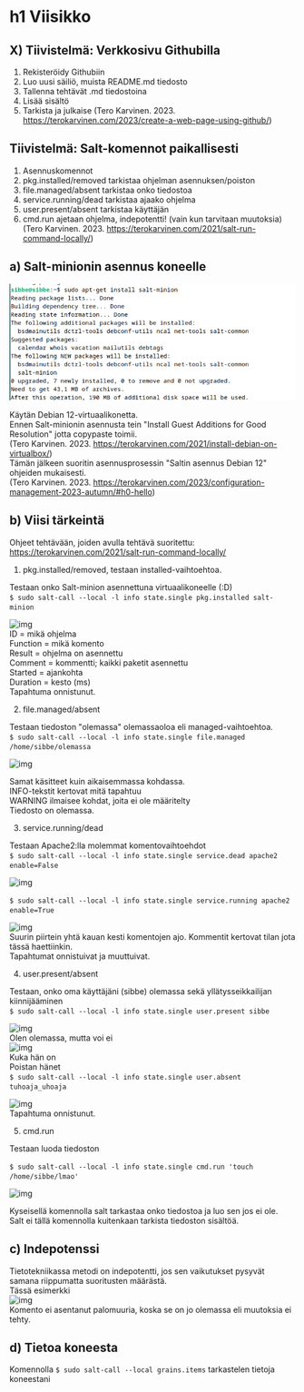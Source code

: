 # h1 Viisikko

## X) Tiivistelmä: Verkkosivu Githubilla

1. Rekisteröidy Githubiin
2. Luo uusi säiliö, muista README.md tiedosto
3. Tallenna tehtävät .md tiedostoina
4. Lisää sisältö
5. Tarkista ja julkaise
(Tero Karvinen. 2023. https://terokarvinen.com/2023/create-a-web-page-using-github/)

## Tiivistelmä: Salt-komennot paikallisesti
1. Asennuskomennot
2. pkg.installed/removed tarkistaa ohjelman asennuksen/poiston
3. file.managed/absent tarkistaa onko tiedostoa
4. service.running/dead tarkistaa ajaako ohjelma
5. user.present/absent tarkistaa käyttäjän
6. cmd.run ajetaan ohjelma, indepotentti! (vain kun tarvitaan muutoksia)
(Tero Karvinen. 2023. https://terokarvinen.com/2021/salt-run-command-locally/)

## a) Salt-minionin asennus koneelle

![img](./ins.png)

Käytän Debian 12-virtuaalikonetta.  
Ennen Salt-minionin asennusta tein "Install Guest Additions for Good Resolution" jotta copypaste toimii.  
(Tero Karvinen. 2023. https://terokarvinen.com/2021/install-debian-on-virtualbox/)  
Tämän jälkeen suoritin asennusprosessin "Saltin asennus Debian 12" ohjeiden mukaisesti.  
(Tero Karvinen. 2023. https://terokarvinen.com/2023/configuration-management-2023-autumn/#h0-hello)  

## b) Viisi tärkeintä

Ohjeet tehtävään, joiden avulla tehtävä suoritettu: https://terokarvinen.com/2021/salt-run-command-locally/  
1. pkg.installed/removed, testaan installed-vaihtoehtoa.
   
Testaan onko Salt-minion asennettuna virtuaalikoneelle (:D)  
```$ sudo salt-call --local -l info state.single pkg.installed salt-minion```   

![img](./lol.png)   
ID = mikä ohjelma   
Function = mikä komento   
Result = ohjelma on asennettu   
Comment = kommentti; kaikki paketit asennettu   
Started = ajankohta   
Duration = kesto (ms)    
Tapahtuma onnistunut.   

2. file.managed/absent

Testaan tiedoston "olemassa" olemassaoloa eli managed-vaihtoehtoa.   
```$ sudo salt-call --local -l info state.single file.managed /home/sibbe/olemassa```   

![img](./shh.png)   

Samat käsitteet kuin aikaisemmassa kohdassa.   
INFO-tekstit kertovat mitä tapahtuu   
WARNING ilmaisee kohdat, joita ei ole määritelty   
Tiedosto on olemassa.   

3. service.running/dead
   
Testaan Apache2:lla molemmat komentovaihtoehdot   
```$ sudo salt-call --local -l info state.single service.dead apache2 enable=False```   

![img](./kolmas.png)   

```$ sudo salt-call --local -l info state.single service.running apache2 enable=True```   

![img](./neljas.png)   
Suurin piirtein yhtä kauan kesti komentojen ajo. Kommentit kertovat tilan jota tässä haettiinkin.   
Tapahtumat onnistuivat ja muuttuivat.   

4. user.present/absent

Testaan, onko oma käyttäjäni (sibbe) olemassa sekä yllätysseikkailijan kiinnijääminen   
```$ sudo salt-call --local -l info state.single user.present sibbe```   

![img](./olen.png)   
Olen olemassa, mutta voi ei   
![img](./no.png)   
Kuka hän on   
Poistan hänet   
```$ sudo salt-call --local -l info state.single user.absent tuhoaja_uhoaja```   

![img](./jes.png)   
Tapahtuma onnistunut.   

5. cmd.run

Testaan luoda tiedoston   

```$ sudo salt-call --local -l info state.single cmd.run 'touch /home/sibbe/lmao'```   

![img](./juu.png)   

Kyseisellä komennolla salt tarkastaa onko tiedostoa ja luo sen jos ei ole.   
Salt ei tällä komennolla kuitenkaan tarkista tiedoston sisältöä.   

## c) Indepotenssi   

Tietotekniikassa metodi on indepotentti, jos sen vaikutukset pysyvät samana riippumatta suoritusten määrästä.   
Tässä esimerkki   
![img](./on.png)   
Komento ei asentanut palomuuria, koska se on jo olemassa eli muutoksia ei tehty.   

## d) Tietoa koneesta   
Komennolla ```$ sudo salt-call --local grains.items``` tarkastelen tietoja koneestani   


